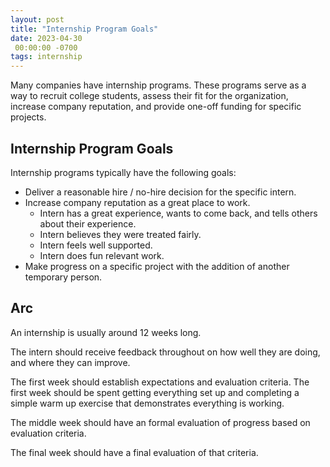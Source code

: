 ```yaml
---
layout: post
title: "Internship Program Goals"
date: 2023-04-30
 00:00:00 -0700
tags: internship
---
```


Many companies have internship programs. These programs serve as a way to recruit college students, assess their fit for the organization, increase company reputation, and provide one-off funding for specific projects.

## Internship Program Goals

Internship programs typically have the following goals:

- Deliver a reasonable hire / no-hire decision for the specific intern.
- Increase company reputation as a great place to work.
    - Intern has a great experience, wants to come back, and tells others about their experience.
    - Intern believes they were treated fairly.
    - Intern feels well supported.
    - Intern does fun relevant work.
- Make progress on a specific project with the addition of another temporary person.

## Arc

An internship is usually around 12 weeks long.

The intern should receive feedback throughout on how well they are doing, and where they can improve.

The first week should establish expectations and evaluation criteria. The first week should be spent getting everything set up and completing a simple warm up exercise that demonstrates everything is working.

The middle week should have an formal evaluation of progress based on evaluation criteria.

The final week should have a final evaluation of that criteria.

